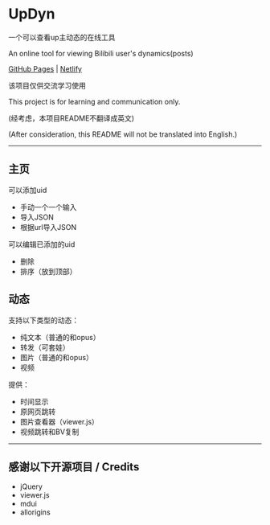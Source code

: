 # UpDyn

一个可以查看up主动态的在线工具

An online tool for viewing Bilibili user's dynamics(posts)

[GitHub Pages](//for-the-zero.github.io/quicktools/updyn/index.html) | [Netlify](//ftz-tools.netlify.app/updyn/index.html)

该项目仅供交流学习使用

This project is for learning and communication only.

(经考虑，本项目README不翻译成英文)

(After consideration, this README will not be translated into English.)

---

## 主页

可以添加uid

- 手动一个一个输入
- 导入JSON
- 根据url导入JSON

可以编辑已添加的uid

- 删除
- 排序（放到顶部）

## 动态

支持以下类型的动态：

- 纯文本（普通的和opus）
- 转发（可套娃）
- 图片（普通的和opus）
- 视频

提供：

- 时间显示
- 原网页跳转
- 图片查看器（viewer.js）
- 视频跳转和BV复制

---

## 感谢以下开源项目 / Credits

- jQuery
- viewer.js
- mdui
- allorigins